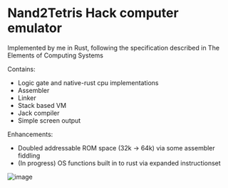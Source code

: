 # Nand2Tetris Hack computer emulator

Implemented by me in Rust, following the specification described in The Elements of Computing Systems

Contains:

* Logic gate and native-rust cpu implementations
* Assembler
* Linker
* Stack based VM
* Jack compiler
* Simple screen output

Enhancements:

* Doubled addressable ROM space (32k -> 64k) via some assembler fiddling
* (In progress) OS functions built in to rust via expanded instructionset

![image](https://github.com/Walnut356/hack_emu/assets/39544927/254bbbc2-a5b9-46a9-bb40-bb5edf49a1d8)
